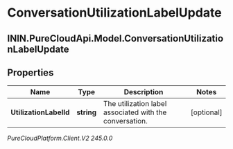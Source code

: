 # ConversationUtilizationLabelUpdate

## ININ.PureCloudApi.Model.ConversationUtilizationLabelUpdate

## Properties

|Name | Type | Description | Notes|
|------------ | ------------- | ------------- | -------------|
| **UtilizationLabelId** | **string** | The utilization label associated with the conversation. | [optional] |



_PureCloudPlatform.Client.V2 245.0.0_

